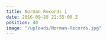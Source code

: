```yaml
---
title: Norman Records 1
date: 2016-09-28 22:55:00 Z
position: 40
image: "/uploads/Norman-Records.jpg"
---
```


